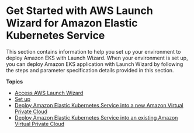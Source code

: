 # Get Started with AWS Launch Wizard for Amazon Elastic Kubernetes Service<a name="launch-wizard-eks-getting-started"></a>

 This section contains information to help you set up your environment to deploy Amazon EKS with Launch Wizard\. When your environment is set up, you can deploy Amazon EKS application with Launch Wizard by following the steps and parameter specification details provided in this section\.

**Topics**
+ [Access AWS Launch Wizard](launch-wizard-eks-access.md)
+ [Set up](launch-wizard-eks-set-up.md)
+ [Deploy Amazon Elastic Kubernetes Service into a new Amazon Virtual Private Cloud](launch-wizard-eks-deployment-new-vpc.md)
+ [Deploy Amazon Elastic Kubernetes Service into an existing Amazon Virtual Private Cloud](launch-wizard-eks-deployment-existing-vpc.md)